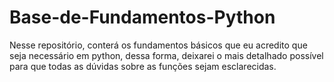 # Base-de-Fundamentos-Python
 Nesse repositório, conterá os fundamentos básicos que eu acredito que seja necessário em python, dessa forma, deixarei o mais detalhado possível para que todas as dúvidas sobre as funções sejam esclarecidas. 
